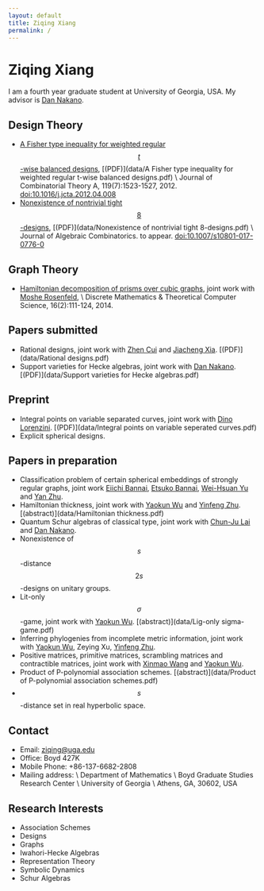 ```yaml
---
layout: default
title: Ziqing Xiang
permalink: /
---
```


# Ziqing Xiang
I am a fourth year graduate student at University of Georgia, USA. My advisor is [Dan Nakano](http://alpha.math.uga.edu/~nakano/).

## Design Theory
* [A Fisher type inequality for weighted regular $$t$$-wise balanced designs](http://www.sciencedirect.com/science/article/pii/S0097316512000714),
  [(PDF)](data/A Fisher type inequality for weighted regular t-wise balanced designs.pdf) \\
  Journal of Combinatorial Theory A, 119(7):1523-1527, 2012. [doi:10.1016/j.jcta.2012.04.008](http://dx.doi.org/10.1016/j.jcta.2012.04.008)
* [Nonexistence of nontrivial tight $$8$$-designs](https://link.springer.com/article/10.1007/s10801-017-0776-0),
  [(PDF)](data/Nonexistence of nontrivial tight 8-designs.pdf) \\
  Journal of Algebraic Combinatorics. to appear. [doi:10.1007/s10801-017-0776-0](http://dx.doi.org/10.1007/s10801-017-0776-0)

## Graph Theory
* [Hamiltonian decomposition of prisms over cubic graphs](http://dmtcs.episciences.org/2079), joint work with [Moshe Rosenfeld](http://www.tacoma.washington.edu/techabout/profile.cfm?ID=303), \\
  Discrete Mathematics & Theoretical Computer Science, 16(2):111-124, 2014.

## Papers submitted
* Rational designs, joint work with [Zhen Cui](http://math.sjtu.edu.cn/Showteacher.aspx?id=55&info_lb=98&flag=98) and [Jiacheng Xia](http://www.gu.se/english/about_the_university/staff/?languageId=100001&userId=xxiaji&departmentId=013006). [(PDF)](data/Rational designs.pdf)
* Support varieties for Hecke algebras, joint work with [Dan Nakano](http://alpha.math.uga.edu/~nakano/). [(PDF)](data/Support varieties for Hecke algebras.pdf)

## Preprint
* Integral points on variable separated curves, joint work with [Dino Lorenzini](http://alpha.math.uga.edu/~lorenz/). [(PDF)](data/Integral points on variable seperated curves.pdf)
* Explicit spherical designs.

## Papers in preparation
* Classification problem of certain spherical embeddings of strongly regular graphs, joint work [Eiichi Bannai](https://www.genealogy.math.ndsu.nodak.edu/id.php?id=11296), [Etsuko Bannai](https://www.genealogy.math.ndsu.nodak.edu/id.php?id=10669), [Wei-Hsuan Yu](http://users.math.msu.edu/users/weihsuan/) and [Yan Zhu](http://yanzhu.org/).
* Hamiltonian thickness, joint work with [Yaokun Wu](http://math.sjtu.edu.cn/faculty/ykwu/) and [Yinfeng Zhu](http://zhuyinfeng.org/). [(abstract)](data/Hamiltonian thickness.pdf)
* Quantum Schur algebras of classical type, joint work with [Chun-Ju Lai](https://faculty.franklin.uga.edu/cjlai/) and [Dan Nakano](http://alpha.math.uga.edu/~nakano/).
* Nonexistence of $$s$$-distance $$2s$$-designs on unitary groups.
* Lit-only $$\sigma$$-game, joint work with [Yaokun Wu](http://math.sjtu.edu.cn/faculty/ykwu/). [(abstract)](data/Lig-only sigma-game.pdf)
* Inferring phylogenies from incomplete metric information, joint work with [Yaokun Wu](http://math.sjtu.edu.cn/faculty/ykwu/), Zeying Xu, [Yinfeng Zhu](http://zhuyinfeng.org/).
* Positive matrices, primitive matrices, scrambling matrices and contractible matrices, joint work with [Xinmao Wang](http://math.ustc.edu.cn/new/teachersinfo1.php?id=69) and [Yaokun Wu](http://math.sjtu.edu.cn/faculty/ykwu/).
* Product of P-polynomial association schemes. [(abstract)](data/Product of P-polynomial association schemes.pdf)
* $$s$$-distance set in real hyperbolic space.

## Contact
* Email: <ziqing@uga.edu>
* Office: Boyd 427K
* Mobile Phone: +86-137-6682-2808
* Mailing address: \\
Department of Mathematics \\
Boyd Graduate Studies Research Center \\
University of Georgia \\
Athens, GA, 30602, USA

## Research Interests
* Association Schemes
* Designs
* Graphs
* Iwahori-Hecke Algebras
* Representation Theory
* Symbolic Dynamics
* Schur Algebras